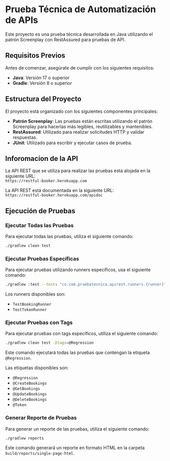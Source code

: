 # Prueba Técnica de Automatización de APIs

Este proyecto es una prueba técnica desarrollada en Java utilizando el patrón Screenplay con RestAssured para pruebas de
API.

## Requisitos Previos

Antes de comenzar, asegúrate de cumplir con los siguientes requisitos:

- **Java**: Versión 17 o superior
- **Gradle**: Versión 8 o superior

## Estructura del Proyecto

El proyecto está organizado con los siguientes componentes principales:

- **Patrón Screenplay**: Las pruebas están escritas utilizando el patrón Screenplay para hacerlas más legibles,
  reutilizables y mantenibles.
- **RestAssured**: Utilizado para realizar solicitudes HTTP y validar respuestas.
- **JUnit**: Utilizado para escribir y ejecutar casos de prueba.

## Inforomacion de la API

La API REST que se utiliza para realizar las pruebas está alojada en la siguiente URL:  
`https://restful-booker.herokuapp.com`

La API REST está documentada en la siguiente URL:  
`https://restful-booker.herokuapp.com/apidoc`

## Ejecución de Pruebas

### Ejecutar Todas las Pruebas

Para ejecutar todas las pruebas, utiliza el siguiente comando:

```bash
./gradlew clean test
```

### Ejecutar Pruebas Específicas

Para ejecutar pruebas utilizando runners específicos, usa el siguiente comando:

```bash
./gradlew :test --tests "co.com.pruebatecnica.apirest.runners.{runner}"
```

Los runners disponibles son:

- `TestBookingRunner`
- `TestTokenRunner`

### Ejecutar Pruebas con Tags

Para ejecutar pruebas con tags específicos, utiliza el siguiente comando:

```bash
./gradlew clean test -Dtags=@Regression
```

Este comando ejecutará todas las pruebas que contengan la etiqueta `@Regression`.

Las etiquetas disponibles son:

- `@Regression`
- `@CreateBookings`
- `@GetBookings`
- `@UpdateBookings`
- `@DeleteBookings`
- `@Token`

### Generar Reporte de Pruebas

Para generar un reporte de las pruebas, utiliza el siguiente comando:

```bash
./gradlew reports
```

Este comando generará un reporte en formato HTML en la carpeta `build/reports/single-page-html`.